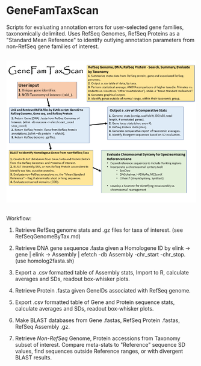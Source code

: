 # GeneFamTaxScan
Scripts for evaluating annotation errors for user-selected gene families, taxonomically delimited.  Uses RefSeq Genomes, RefSeq Proteins as a "Standard Mean Reference" to identify outlying annotation parameters from non-RefSeq gene families of interest.


##
![GeneFamTaxScan](https://raw.githubusercontent.com/NCBI-Hackathons/GeneFamTaxScan/master/Images/GeneFamTaxScan01.png?sanitize=true)
##

Workflow:

1. Retrieve RefSeq genome stats and .gz files for taxa of interest. (see RefSeqGenomeByTax.md)

2. Retrieve DNA gene sequence .fasta given a Homologene ID by elink -> gene | elink -> Assembly | efetch -db Assembly -chr_start -chr_stop. (use homolog2fasta.sh)

3. Export a .csv formatted table of Assembly stats, Import to R, calculate averages and SDs, readout box-whisker plots.

4. Retrieve Protein .fasta given GeneIDs associated with RefSeq genome.

5. Export .csv formatted table of Gene and Protein sequence stats, calculate averages and SDs, readout box-whisker plots.

6. Make BLAST databases from Gene .fastas, RefSeq Protein .fastas, RefSeq Assembly .gz.

7. Retrieve *Non-RefSeq* Genome, Protein accessions from Taxonomy subset of interest.  Compare meta-stats to "Reference" sequence SD values, find sequences outside Reference ranges, or with divergent BLAST results.
